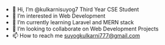 - 👋 Hi, I’m @kulkarnisuyog7 Third Year CSE Student
- 👀 I’m interested in Web Development
- 🌱 I’m currently learning Laravel and MERN stack
- 💞️ I’m looking to collaborate on Web Development Projects
- 📫 How to reach me suyogkulkarni777@gmail.com

<!---
kulkarnisuyog7/kulkarnisuyog7 is a ✨ special ✨ repository because its `README.md` (this file) appears on your GitHub profile.
You can click the Preview link to take a look at your changes.
--->
